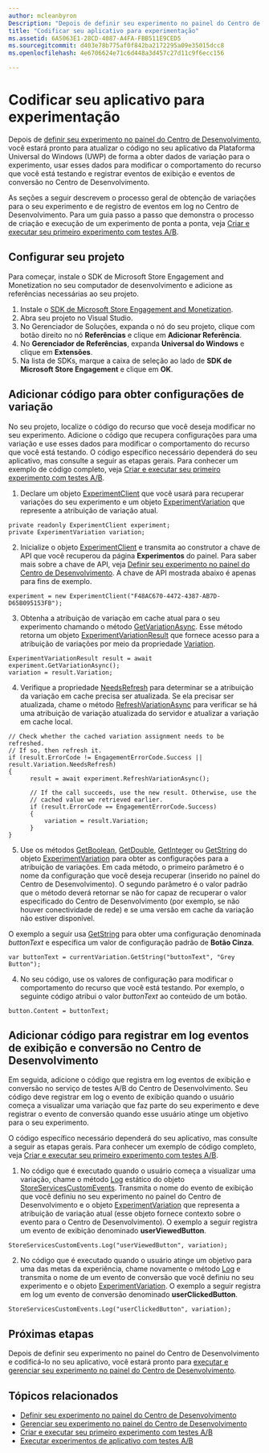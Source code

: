 ```yaml
---
author: mcleanbyron
Description: "Depois de definir seu experimento no painel do Centro de Desenvolvimento, você está pronto para codificá-lo no seu aplicativo."
title: "Codificar seu aplicativo para experimentação"
ms.assetid: 6A5063E1-28CD-4087-A4FA-FBB511E9CED5
ms.sourcegitcommit: d403e78b775af0f842ba2172295a09e35015dcc8
ms.openlocfilehash: 4e6706624e71c6d448a3d457c27d11c9f6ecc156

---
```


# Codificar seu aplicativo para experimentação

Depois de [definir seu experimento no painel do Centro de Desenvolvimento](define-your-experiment-in-the-dev-center-dashboard.md), você estará pronto para atualizar o código no seu aplicativo da Plataforma Universal do Windows (UWP) de forma a obter dados de variação para o experimento, usar esses dados para modificar o comportamento do recurso que você está testando e registrar eventos de exibição e eventos de conversão no Centro de Desenvolvimento.

As seções a seguir descrevem o processo geral de obtenção de variações para o seu experimento e de registro de eventos em log no Centro de Desenvolvimento. Para um guia passo a passo que demonstra o processo de criação e execução de um experimento de ponta a ponta, veja [Criar e executar seu primeiro experimento com testes A/B](create-and-run-your-first-experiment-with-a-b-testing.md).

## Configurar seu projeto

Para começar, instale o SDK de Microsoft Store Engagement and Monetization no seu computador de desenvolvimento e adicione as referências necessárias ao seu projeto.

1. Instale o [SDK de Microsoft Store Engagement and Monetization](http://aka.ms/store-em-sdk).
2. Abra seu projeto no Visual Studio.
3. No Gerenciador de Soluções, expanda o nó do seu projeto, clique com botão direito no nó **Referências** e clique em **Adicionar Referência**.
3. No **Gerenciador de Referências**, expanda **Universal do Windows** e clique em **Extensões**.
4. Na lista de SDKs, marque a caixa de seleção ao lado de **SDK de Microsoft Store Engagement** e clique em **OK**.

## Adicionar código para obter configurações de variação

No seu projeto, localize o código do recurso que você deseja modificar no seu experimento. Adicione o código que recupera configurações para uma variação e use esses dados para modificar o comportamento do recurso que você está testando. O código específico necessário dependerá do seu aplicativo, mas consulte a seguir as etapas gerais. Para conhecer um exemplo de código completo, veja [Criar e executar seu primeiro experimento com testes A/B](create-and-run-your-first-experiment-with-a-b-testing.md).

1. Declare um objeto [ExperimentClient](https://msdn.microsoft.com/library/windows/apps/microsoft.services.store.engagement.experimentclient.aspx) que você usará para recuperar variações do seu experimento e um objeto [ExperimentVariation](https://msdn.microsoft.com/library/windows/apps/microsoft.services.store.engagement.experimentvariation.aspx) que represente a atribuição de variação atual.
```CSharp
private readonly ExperimentClient experiment;
private ExperimentVariation variation;
```

2. Inicialize o objeto [ExperimentClient](https://msdn.microsoft.com/library/windows/apps/microsoft.services.store.engagement.experimentclient.aspx) e transmita ao construtor a chave de API que você recuperou da página **Experimentos** do painel. Para saber mais sobre a chave de API, veja [Definir seu experimento no painel do Centro de Desenvolvimento](define-your-experiment-in-the-dev-center-dashboard.md#generate-an-api-key). A chave de API mostrada abaixo é apenas para fins de exemplo.
```CSharp
experiment = new ExperimentClient("F48AC670-4472-4387-AB7D-D65B095153FB");
```

3. Obtenha a atribuição de variação em cache atual para o seu experimento chamando o método [GetVariationAsync](https://msdn.microsoft.com/library/windows/apps/microsoft.services.store.engagement.experimentclient.getvariationasync.aspx). Esse método retorna um objeto [ExperimentVariationResult](https://msdn.microsoft.com/library/windows/apps/microsoft.services.store.engagement.experimentvariationresult.aspx) que fornece acesso para a atribuição de variações por meio da propriedade [Variation](https://msdn.microsoft.com/library/windows/apps/microsoft.services.store.engagement.experimentvariationresult.variation.aspx).
```CSharp
ExperimentVariationResult result = await experiment.GetVariationAsync();
variation = result.Variation;
```

4. Verifique a propriedade [NeedsRefresh](https://msdn.microsoft.com/library/windows/apps/microsoft.services.store.engagement.experimentvariation.needsrefresh.aspx) para determinar se a atribuição da variação em cache precisa ser atualizada. Se ela precisar ser atualizada, chame o método [RefreshVariationAsync](https://msdn.microsoft.com/library/windows/apps/microsoft.services.store.engagement.experimentclient.refreshvariationasync.aspx) para verificar se há uma atribuição de variação atualizada do servidor e atualizar a variação em cache local.
```CSharp
// Check whether the cached variation assignment needs to be refreshed.
// If so, then refresh it.
if (result.ErrorCode != EngagementErrorCode.Success || result.Variation.NeedsRefresh)
{
      result = await experiment.RefreshVariationAsync();

      // If the call succeeds, use the new result. Otherwise, use the
      // cached value we retrieved earlier.
      if (result.ErrorCode == EngagementErrorCode.Success)
      {
          variation = result.Variation;
      }
}
```

5. Use os métodos [GetBoolean](https://msdn.microsoft.com/library/windows/apps/microsoft.services.store.engagement.experimentvariation.getboolean.aspx), [GetDouble](https://msdn.microsoft.com/library/windows/apps/microsoft.services.store.engagement.experimentvariation.getdouble.aspx), [GetInteger](https://msdn.microsoft.com/library/windows/apps/microsoft.services.store.engagement.experimentvariation.getinteger.aspx) ou [GetString](https://msdn.microsoft.com/library/windows/apps/microsoft.services.store.engagement.experimentvariation.getstring.aspx) do objeto [ExperimentVariation](https://msdn.microsoft.com/library/windows/apps/microsoft.services.store.engagement.experimentvariation.aspx) para obter as configurações para a atribuição de variações. Em cada método, o primeiro parâmetro é o nome da configuração que você deseja recuperar (inserido no painel do Centro de Desenvolvimento). O segundo parâmetro é o valor padrão que o método deverá retornar se não for capaz de recuperar o valor especificado do Centro de Desenvolvimento (por exemplo, se não houver conectividade de rede) e se uma versão em cache da variação não estiver disponível.

  O exemplo a seguir usa [GetString](https://msdn.microsoft.com/library/windows/apps/microsoft.services.store.engagement.experimentvariation.getstring.aspx) para obter uma configuração denominada *buttonText* e especifica um valor de configuração padrão de **Botão Cinza**.
```CSharp
var buttonText = currentVariation.GetString("buttonText", "Grey Button");
```
4. No seu código, use os valores de configuração para modificar o comportamento do recurso que você está testando. Por exemplo, o seguinte código atribui o valor *buttonText* ao conteúdo de um botão.
```CSharp
button.Content = buttonText;
```

## Adicionar código para registrar em log eventos de exibição e conversão no Centro de Desenvolvimento

Em seguida, adicione o código que registra em log eventos de exibição e conversão no serviço de testes A/B do Centro de Desenvolvimento. Seu código deve registrar em log o evento de exibição quando o usuário começa a visualizar uma variação que faz parte do seu experimento e deve registrar o evento de conversão quando esse usuário atinge um objetivo para o seu experimento.

O código específico necessário dependerá do seu aplicativo, mas consulte a seguir as etapas gerais. Para conhecer um exemplo de código completo, veja [Criar e executar seu primeiro experimento com testes A/B](create-and-run-your-first-experiment-with-a-b-testing.md).

1. No código que é executado quando o usuário começa a visualizar uma variação, chame o método [Log](https://msdn.microsoft.com/library/windows/apps/microsoft.services.store.engagement.storeservicescustomevents.log.aspx) estático do objeto [StoreServicesCustomEvents](https://msdn.microsoft.com/library/windows/apps/microsoft.services.store.engagement.storeservicescustomevents.aspx). Transmita o nome do evento de exibição que você definiu no seu experimento no painel do Centro de Desenvolvimento e o objeto [ExperimentVariation](https://msdn.microsoft.com/library/windows/apps/microsoft.services.store.engagement.experimentvariation.aspx) que representa a atribuição de variação atual (esse objeto fornece contexto sobre o evento para o Centro de Desenvolvimento). O exemplo a seguir registra um evento de exibição denominado **userViewedButton**.
```CSharp
StoreServicesCustomEvents.Log("userViewedButton", variation);
```
2. No código que é executado quando o usuário atinge um objetivo para uma das metas da experiência, chame novamente o método [Log](https://msdn.microsoft.com/library/windows/apps/microsoft.services.store.engagement.storeservicescustomevents.log.aspx) e transmita o nome de um evento de conversão que você definiu no seu experimento e o objeto [ExperimentVariation](https://msdn.microsoft.com/library/windows/apps/microsoft.services.store.engagement.experimentvariation.aspx). O exemplo a seguir registra em log um evento de conversão denominado **userClickedButton**.
```CSharp
StoreServicesCustomEvents.Log("userClickedButton", variation);
```

## Próximas etapas

Depois de definir seu experimento no painel do Centro de Desenvolvimento e codificá-lo no seu aplicativo, você estará pronto para [executar e gerenciar seu experimento no painel do Centro de Desenvolvimento](manage-your-experiment.md).

## Tópicos relacionados

  * [Definir seu experimento no painel do Centro de Desenvolvimento](define-your-experiment-in-the-dev-center-dashboard.md)
  * [Gerenciar seu experimento no painel do Centro de Desenvolvimento](manage-your-experiment.md)
  * [Criar e executar seu primeiro experimento com testes A/B](create-and-run-your-first-experiment-with-a-b-testing.md)
  * [Executar experimentos de aplicativo com testes A/B](run-app-experiments-with-a-b-testing.md)



<!--HONumber=Jun16_HO4-->


